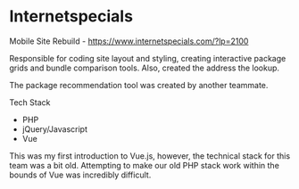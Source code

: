 # Internetspecials
Mobile Site Rebuild - https://www.internetspecials.com/?lp=2100

Responsible for coding site layout and styling, creating interactive package grids and bundle comparison tools. Also, created the address the lookup. 

The package recommendation tool was created by another teammate.


Tech Stack
- PHP
- jQuery/Javascript
- Vue

This was my first introduction to Vue.js, however, the technical stack for this team was a bit old. Attempting to make our old PHP stack work within the bounds of Vue was incredibly difficult. 
